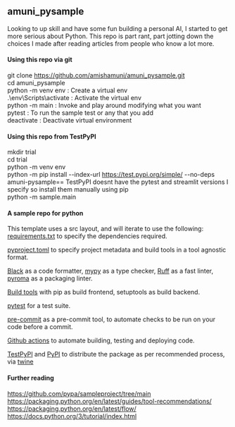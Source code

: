 
## amuni_pysample

Looking to up skill and have some fun building a personal AI, I started to get more serious about Python. This repo is part rant, part jotting down the choices I made after reading articles from people who know a lot more.

#### Using this repo via git
git clone https://github.com/amishamuni/amuni_pysample.git  
cd amuni_pysample  
python -m venv env : Create a virtual env    
.\env\Scripts\activate : Activate the virtual env  
python -m main : Invoke and play around modifying what you want  
pytest : To run the sample test or any that you add  
deactivate : Deactivate virtual environment  

#### Using this repo from TestPyPI
mkdir trial  
cd trial  
python -m venv env  
python -m pip install --index-url https://test.pypi.org/simple/ --no-deps amuni-pysample==<version> 
TestPyPI doesnt have the pytest and streamlit versions I specify so install them manually using pip  
python -m sample.main    


#### A sample repo for python

This template uses a src layout, and will iterate to use the following:  
[requirements.txt](https://pip.pypa.io/en/stable/reference/requirements-file-format/) to specify the dependencies required.    

[pyproject.toml](https://pip.pypa.io/en/stable/reference/build-system/pyproject-toml/) to specify project metadata and build tools in a tool agnostic format.   

[Black](https://black.readthedocs.io/en/stable/) as a code formatter, [mypy](https://mypy.readthedocs.io/en/stable/) as a type checker, [Ruff](https://pypi.org/project/ruff/) as a fast linter, [pyroma](https://pypi.org/project/pyroma/) as a packaging linter.  

[Build tools](https://peps.python.org/pep-0517/#terminology-and-goals) with pip as build frontend, setuptools as build backend.

[pytest](https://docs.pytest.org/en/7.4.x/) for a test suite.  

[pre-commit](https://pre-commit.com/) as a pre-commit tool, to automate checks to be run on your code before a commit.

[Github actions](https://docs.github.com/en/actions) to automate building, testing and deploying code.  

[TestPyPI](https://test.pypi.org/) and [PyPI](https://pypi.org/) to distribute the package as per recommended process, via [twine](https://pypi.org/project/twine/)  


#### Further reading  

<https://github.com/pypa/sampleproject/tree/main>
<https://packaging.python.org/en/latest/guides/tool-recommendations/>
<https://packaging.python.org/en/latest/flow/>  
<https://docs.python.org/3/tutorial/index.html>  


